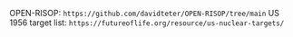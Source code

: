 OPEN-RISOP: `https://github.com/davidteter/OPEN-RISOP/tree/main`
US 1956 target list: `https://futureoflife.org/resource/us-nuclear-targets/`